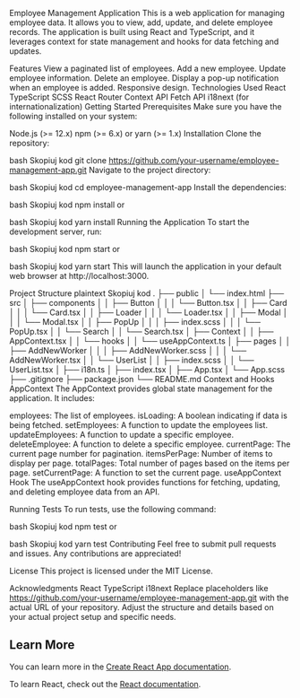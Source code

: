 Employee Management Application
This is a web application for managing employee data. It allows you to view, add, update, and delete employee records. The application is built using React and TypeScript, and it leverages context for state management and hooks for data fetching and updates.

Features
View a paginated list of employees.
Add a new employee.
Update employee information.
Delete an employee.
Display a pop-up notification when an employee is added.
Responsive design.
Technologies Used
React
TypeScript
SCSS
React Router
Context API
Fetch API
i18next (for internationalization)
Getting Started
Prerequisites
Make sure you have the following installed on your system:

Node.js (>= 12.x)
npm (>= 6.x) or yarn (>= 1.x)
Installation
Clone the repository:

bash
Skopiuj kod
git clone https://github.com/your-username/employee-management-app.git
Navigate to the project directory:

bash
Skopiuj kod
cd employee-management-app
Install the dependencies:

bash
Skopiuj kod
npm install
or

bash
Skopiuj kod
yarn install
Running the Application
To start the development server, run:

bash
Skopiuj kod
npm start
or

bash
Skopiuj kod
yarn start
This will launch the application in your default web browser at http://localhost:3000.

Project Structure
plaintext
Skopiuj kod
.
├── public
│   └── index.html
├── src
│   ├── components
│   │   ├── Button
│   │   │   └── Button.tsx
│   │   ├── Card
│   │   │   └── Card.tsx
│   │   ├── Loader
│   │   │   └── Loader.tsx
│   │   ├── Modal
│   │   │   └── Modal.tsx
│   │   ├── PopUp
│   │   │   ├── index.scss
│   │   │   └── PopUp.tsx
│   │   └── Search
│   │       └── Search.tsx
│   ├── Context
│   │   ├── AppContext.tsx
│   │   └── hooks
│   │       └── useAppContext.ts
│   ├── pages
│   │   ├── AddNewWorker
│   │   │   ├── AddNewWorker.scss
│   │   │   └── AddNewWorker.tsx
│   │   └── UserList
│   │       ├── index.scss
│   │       └── UserList.tsx
│   ├── i18n.ts
│   ├── index.tsx
│   ├── App.tsx
│   └── App.scss
├── .gitignore
├── package.json
└── README.md
Context and Hooks
AppContext
The AppContext provides global state management for the application. It includes:

employees: The list of employees.
isLoading: A boolean indicating if data is being fetched.
setEmployees: A function to update the employees list.
updateEmployees: A function to update a specific employee.
deleteEmployee: A function to delete a specific employee.
currentPage: The current page number for pagination.
itemsPerPage: Number of items to display per page.
totalPages: Total number of pages based on the items per page.
setCurrentPage: A function to set the current page.
useAppContext Hook
The useAppContext hook provides functions for fetching, updating, and deleting employee data from an API.

Running Tests
To run tests, use the following command:

bash
Skopiuj kod
npm test
or

bash
Skopiuj kod
yarn test
Contributing
Feel free to submit pull requests and issues. Any contributions are appreciated!

License
This project is licensed under the MIT License.

Acknowledgments
React
TypeScript
i18next
Replace placeholders like https://github.com/your-username/employee-management-app.git with the actual URL of your repository. Adjust the structure and details based on your actual project setup and specific needs.

## Learn More

You can learn more in the [Create React App documentation](https://facebook.github.io/create-react-app/docs/getting-started).

To learn React, check out the [React documentation](https://reactjs.org/).
